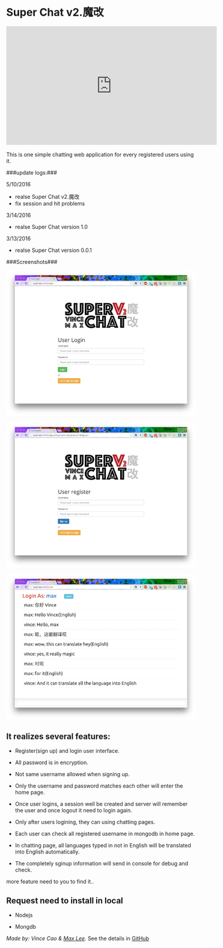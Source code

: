 # Super Chat v2.魔改

<iframe width="560" height="315" src="https://www.youtube.com/embed/bY-rzZFeEc8" frameborder="0" allowfullscreen></iframe>

This is one simple chatting web application for every registered users using it.

###update logs:###

5/10/2016 
- realse Super Chat v2.魔改
- fix session and hit problems

3/14/2016 
- realse Super Chat version 1.0

3/13/2016 
- realse Super Chat version 0.0.1


###Screenshots###

![](img/screenshot1.png)

![](img/screenshot2.png)

![](img/screenshot3.png)


## It realizes several features:

- Register(sign up) and login user interface.

- All password is in encryption.

- Not same username allowed when signing up.

- Only the username and password matches each other will enter the home page.

- Once user logins, a session well be created and server will remember the user and once logout it need to login again.

- Only after users logining, they can using chatting pages.

- Each user can check all registered username in mongodb in home page.

- In chatting page, all languages typed in not in English will be translated into English automatically.

- The completely sginup information will send in console for debug and check.

more feature need to you to find it..

## Request need to install in local

- Nodejs

- Mongdb


*Made by: Vince Cao & [Max Lee](https://github.com/maekks "Max Lee").*
See the details in [GitHub](http://github.com/vincecao/SuperChat "GitHub")
